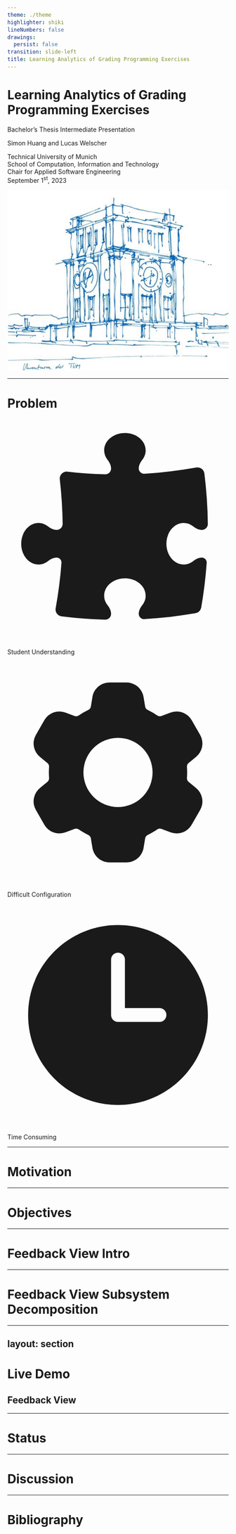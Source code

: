 ```yaml
---
theme: ./theme
highlighter: shiki
lineNumbers: false
drawings:
  persist: false
transition: slide-left
title: Learning Analytics of Grading Programming Exercises
---
```


<div class="grid grid-cols-2">
    <div>
        <h1>Learning Analytics of Grading Programming Exercises</h1>
        <p class="text-[#0065bd] text-xl">Bachelor’s Thesis Intermediate Presentation</p>
        <div class="my-12">
            <p class="font-bold">Simon Huang and Lucas Welscher</p>
        </div>
        <p>
            Technical University of Munich<br/>
            School of Computation, Information and Technology<br/>
            Chair for Applied Software Engineering<br/>
            September 1<sup>st</sup>, 2023
        </p>
    </div>
    <img src="assets/uhrenturm.png"/>
</div>

<!--
The last comment block of each slide will be treated as slide notes. It will be visible and editable in Presenter Mode along with the slide. [Read more in the docs](https://sli.dev/guide/syntax.html#notes)
-->

---

# Problem

<div class="grid grid-cols-3 color-[#0065bd] items-center justify-center mt-32">
    <div class="flex flex-col items-center">
        <svg xmlns="http://www.w3.org/2000/svg" viewBox="0 0 24 24" fill="currentColor" class="w-20 h-20">
        <path d="M11.25 5.337c0-.355-.186-.676-.401-.959a1.647 1.647 0 01-.349-1.003c0-1.036 1.007-1.875 2.25-1.875S15 2.34 15 3.375c0 .369-.128.713-.349 1.003-.215.283-.401.604-.401.959 0 .332.278.598.61.578 1.91-.114 3.79-.342 5.632-.676a.75.75 0 01.878.645 49.17 49.17 0 01.376 5.452.657.657 0 01-.66.664c-.354 0-.675-.186-.958-.401a1.647 1.647 0 00-1.003-.349c-1.035 0-1.875 1.007-1.875 2.25s.84 2.25 1.875 2.25c.369 0 .713-.128 1.003-.349.283-.215.604-.401.959-.401.31 0 .557.262.534.571a48.774 48.774 0 01-.595 4.845.75.75 0 01-.61.61c-1.82.317-3.673.533-5.555.642a.58.58 0 01-.611-.581c0-.355.186-.676.401-.959.221-.29.349-.634.349-1.003 0-1.035-1.007-1.875-2.25-1.875s-2.25.84-2.25 1.875c0 .369.128.713.349 1.003.215.283.401.604.401.959a.641.641 0 01-.658.643 49.118 49.118 0 01-4.708-.36.75.75 0 01-.645-.878c.293-1.614.504-3.257.629-4.924A.53.53 0 005.337 15c-.355 0-.676.186-.959.401-.29.221-.634.349-1.003.349-1.036 0-1.875-1.007-1.875-2.25s.84-2.25 1.875-2.25c.369 0 .713.128 1.003.349.283.215.604.401.959.401a.656.656 0 00.659-.663 47.703 47.703 0 00-.31-4.82.75.75 0 01.83-.832c1.343.155 2.703.254 4.077.294a.64.64 0 00.657-.642z" />
        </svg>
        <p>Student Understanding</p>
    </div>
    <div class="flex flex-col items-center">
        <svg xmlns="http://www.w3.org/2000/svg" viewBox="0 0 24 24" fill="currentColor" class="w-20 h-20">
        <path fill-rule="evenodd" d="M11.078 2.25c-.917 0-1.699.663-1.85 1.567L9.05 4.889c-.02.12-.115.26-.297.348a7.493 7.493 0 00-.986.57c-.166.115-.334.126-.45.083L6.3 5.508a1.875 1.875 0 00-2.282.819l-.922 1.597a1.875 1.875 0 00.432 2.385l.84.692c.095.078.17.229.154.43a7.598 7.598 0 000 1.139c.015.2-.059.352-.153.43l-.841.692a1.875 1.875 0 00-.432 2.385l.922 1.597a1.875 1.875 0 002.282.818l1.019-.382c.115-.043.283-.031.45.082.312.214.641.405.985.57.182.088.277.228.297.35l.178 1.071c.151.904.933 1.567 1.85 1.567h1.844c.916 0 1.699-.663 1.85-1.567l.178-1.072c.02-.12.114-.26.297-.349.344-.165.673-.356.985-.57.167-.114.335-.125.45-.082l1.02.382a1.875 1.875 0 002.28-.819l.923-1.597a1.875 1.875 0 00-.432-2.385l-.84-.692c-.095-.078-.17-.229-.154-.43a7.614 7.614 0 000-1.139c-.016-.2.059-.352.153-.43l.84-.692c.708-.582.891-1.59.433-2.385l-.922-1.597a1.875 1.875 0 00-2.282-.818l-1.02.382c-.114.043-.282.031-.449-.083a7.49 7.49 0 00-.985-.57c-.183-.087-.277-.227-.297-.348l-.179-1.072a1.875 1.875 0 00-1.85-1.567h-1.843zM12 15.75a3.75 3.75 0 100-7.5 3.75 3.75 0 000 7.5z" clip-rule="evenodd" />
        </svg>
        <p>Difficult Configuration</p>
    </div>
    <div class="flex flex-col items-center">
        <svg xmlns="http://www.w3.org/2000/svg" viewBox="0 0 24 24" fill="currentColor" class="w-20 h-20">
        <path fill-rule="evenodd" d="M12 2.25c-5.385 0-9.75 4.365-9.75 9.75s4.365 9.75 9.75 9.75 9.75-4.365 9.75-9.75S17.385 2.25 12 2.25zM12.75 6a.75.75 0 00-1.5 0v6c0 .414.336.75.75.75h4.5a.75.75 0 000-1.5h-3.75V6z" clip-rule="evenodd" />
        </svg>
        <p>Time Consuming</p>
    </div>
</div>

<!--
- Understanding the grading from instructors and tutors is difficult for student
    - What does this feedback mean? What is the impact on my grade?
- Configuring grading did not reflect the way instructors want to grade exercises
- Overall too time consuming; Instructors where not able to easily create the amount of exercises with
the required amount of information and detail
-->
---

# Motivation

---

# Objectives

---

# Feedback View Intro

---

# Feedback View Subsystem Decomposition

---
layout: section
---

# Live Demo

## Feedback View

---

# Status

---

# Discussion

---

# Bibliography
